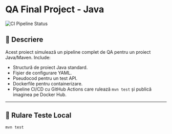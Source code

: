 # QA Final Project - Java
![CI Pipeline Status](https://github.com/<username>/qa-final-project-java/actions/workflows/ci.yml/badge.svg)

## 📘 Descriere
Acest proiect simulează un pipeline complet de QA pentru un proiect Java/Maven.
Include:
- Structură de proiect Java standard.
- Fișier de configurare YAML.
- Pseudocod pentru un test API.
- Dockerfile pentru containerizare.
- Pipeline CI/CD cu GitHub Actions care rulează `mvn test` și publică imaginea pe Docker Hub.

---

## 🧪 Rulare Teste Local
```bash
mvn test


